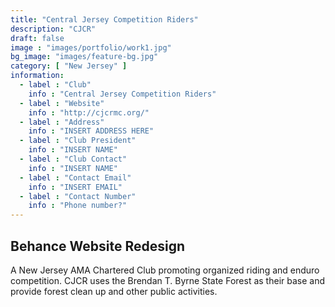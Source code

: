 ```yaml
---
title: "Central Jersey Competition Riders"
description: "CJCR"
draft: false
image : "images/portfolio/work1.jpg"
bg_image: "images/feature-bg.jpg"
category: [ "New Jersey" ]
information:
  - label : "Club"
    info : "Central Jersey Competition Riders"
  - label : "Website"
    info : "http://cjcrmc.org/"
  - label : "Address"
    info : "INSERT ADDRESS HERE"
  - label : "Club President"
    info : "INSERT NAME"
  - label : "Club Contact"
    info : "INSERT NAME"
  - label : "Contact Email"
    info : "INSERT EMAIL"
  - label : "Contact Number"
    info : "Phone number?"
---
```


## Behance Website Redesign

A New Jersey AMA Chartered Club promoting organized riding and enduro competition. CJCR uses the Brendan T. Byrne State Forest as their base and provide forest clean up and other public activities.